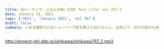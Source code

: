 ```yaml
---
title: 石川・ホンマ・ぶるんのBe-SIDE Your Life! vol.767-2
date: January 14, 2021
tags: ['2021', 'January 2021', 'vol.767']
draft: false
summary: とある撮影のためシェーバーで髭を整えた石川ちゃん、出来心で、ほかの部分も剃ってみましたら･･･？
---
```


http://project-phi.ddo.jp/ishikawa/ishikawa767_2.mp3